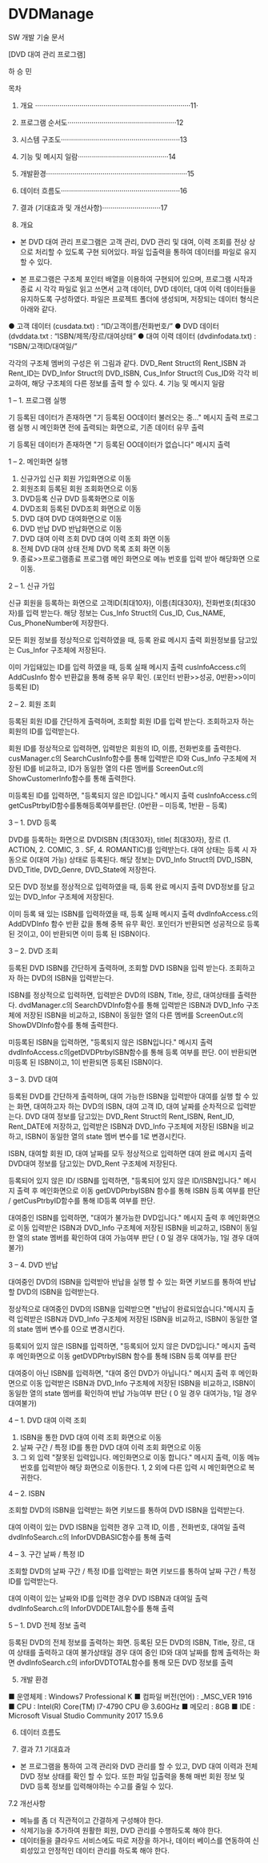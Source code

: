 # DVDManage




SW 개발 기술 문서


[DVD 대여 관리 프로그램]



하 승 민




목차







1. 개요 ·············································································11·

2. 프로그램 순서도······················································12

3. 시스템 구조도···························································13

4. 기능 및 메시지 일람·············································14

5. 개발환경······································································15

6. 데이터 흐름도···························································16

7. 결과 (기대효과 및 개선사항)·····························17




1. 개요

 -  본 DVD 대여 관리 프로그램은 고객 관리, DVD 관리 및 대여, 이력 조회를 전상 상으로 처리할 수 있도록 구현 되어있다. 파일 입출력을 통하여 데이터를 파일로 유지 할 수 있다.

 - 본 프로그램은 구조체 포인터 배열을 이용하여 구현되어 있으며, 프로그램 시작과 종료 시 각각 파일로 읽고 쓰면서 고객 데이터, DVD 데이터, 대여 이력 데이터들을 유지하도록 구성하였다. 파일은 프로젝트 폴더에 생성되며, 저장되는 데이터 형식은 아래와 같다.

● 고객 데이터 (cusdata.txt) : “ID/고객이름/전화번호/”
● DVD 데이터 (dvddata.txt : “ISBN/제목/장르/대여상태”
● 대여 이력 데이터 (dvdinfodata.txt) : “ISBN/고객ID/대여일/”

각각의 구조체 멤버의 구성은 위 그림과 같다. DVD_Rent Struct의 Rent_ISBN 과 Rent_ID는 DVD_Infor Struct의 DVD_ISBN, Cus_Infor Struct의 Cus_ID와 각각 비교하여, 해당 구조체의 다른 정보를 출력 할 수 있다.
4. 기능 및  메시지 일람

1 – 1. 프로그램 실행

기 등록된 데이터가 존재하면 
"기 등록된 OO데이터 불러오는 중..." 
메시지 출력
프로그램 실행 시 메인화면 전에 출력되는 화면으로, 기존 데이터 유무 출력

기 등록된 데이터가 존재하면 
"기 등록된 OO데이터가 없습니다" 
메시지 출력


1 – 2. 메인화면 실행

1. 신규가입
  신규 회원 가입화면으로 이동
2. 회원조회
  등록된 회원 조회화면으로 이동
3. DVD등록
  신규 DVD 등록화면으로 이동
4. DVD조회
  등록된 DVD조회 화면으로 이동
5. DVD 대여
  DVD 대여화면으로 이동
6. DVD 반납
  DVD 반납화면으로 이동
7. DVD 대여 이력 조회
  DVD 대여 이력 조회 화면 이동
8. 전체 DVD 대여 상태
  전체 DVD 목록 조회 화면 이동
9. 종료>>프로그램종료 
 프로그램 메인 화면으로 메뉴 번호를 입력 받아 해당화면 으로 이동.


2 – 1. 신규 가입

 신규 회원을 등록하는 화면으로 
고객ID(최대10자), 이름(최대30자),
전화번호(최대30자)를 입력 받는다.
 해당 정보는 Cus_Info  Struct의 Cus_ID, Cus_NAME, Cus_PhoneNumber에 저장한다.

 모든 회원 정보를 정상적으로 입력하였을 때, 등록 완료 메시지 출력
 회원정보를 담고있는  Cus_Infor 구조체에 저장된다.

 이미 가입돼있는 ID를 입력 하였을 때, 등록 실패 메시지 출력
 cusInfoAccess.c의AddCusInfo 함수 반환값을 통해 중복 유무 확인. (포인터 반환>>성공, 0반환>>이미 등록된 ID)


2 – 2. 회원 조회

 등록된 회원 ID를 간단하게  출력하며, 조회할 회원 ID를 입력 받는다.
 조회하고자 하는 회원의 ID를 입력받는다.

 회원 ID를 정상적으로 입력하면, 입력받은 회원의 ID, 이름, 전화번호를  출력한다.
 cusManager.c의 SearchCusInfo함수를 통해 입력받은 ID와 Cus_Info 구조체에 저장된 ID를 비교하고,  ID가 동일한 열의 다른 멤버를 ScreenOut.c의 ShowCustomerInfo함수를 통해 출력한다.

 미등록된 ID를 입력하면, "등록되지 않은 ID입니다."  메시지 출력
 cusInfoAccess.c의getCusPtrbyID함수를통해등록여부를판단. (0반환 – 미등록, 1반환 – 등록)

3 – 1. DVD 등록

 DVD를 등록하는 화면으로 DVDISBN (최대30자), title( 최대30자), 장르 (1. ACTION, 2. COMIC, 3 . SF, 4. ROMANTIC)를 입력받는다. 
 대여 상태는 등록 시 자동으로 0(대여 가능) 상태로 등록된다.
 해당 정보는 DVD_Info Struct의 DVD_ISBN,  DVD_Title, DVD_Genre, DVD_State에 저장한다.

 모든 DVD 정보를 정상적으로 입력하였을 때, 등록 완료 메시지 출력
DVD정보를 담고있는 DVD_Infor 구조체에 저장된다.

 이미 등록 돼 있는 ISBN를 입력하였을 때, 등록 실패 메시지 출력
 dvdInfoAccess.c의AddDVDInfo 함수 반환 값을 통해 중복 유무 확인.
 포인터가 반환되면 성공적으로 등록된 것이고, 0이 반환되면 이미 등록 된 ISBN이다.

3 – 2. DVD 조회

 등록된 DVD ISBN를 간단하게  출력하며, 조회할 DVD ISBN을 입력 받는다.
 조회하고자 하는 DVD의 ISBN을 입력받는다.

 ISBN를 정상적으로 입력하면, 입력받은 DVD의 ISBN, Title,  장르, 대여상태를 출력한다.
 dvdManager.c의 SearchDVDInfo함수를 통해 입력받은 ISBN과 DVD_Info 구조체에 저장된 ISBN을  비교하고, ISBN이 동일한 열의 다른 멤버를 ScreenOut.c의 ShowDVDInfo함수를 통해 출력한다.

 미등록된 ISBN을 입력하면, "등록되지 않은  ISBN입니다." 메시지 출력
 dvdInfoAccess.c의getDVDPtrbyISBN함수를 통해 등록 여부를 판단.
 0이 반환되면 미등록 된 ISBN이고, 1이 반환되면 등록된 ISBN이다.

3 – 3. DVD 대여

 등록된 DVD를  간단하게 출력하며, 대여 가능한 ISBN을 입력받아 대여를 실행 할 수 있는 화면, 대여하고자 하는 DVD의 ISBN, 대여 고객 ID,  대여 날짜를 순차적으로 입력받는다.
 DVD 대여 정보를 담고있는 DVD_Rent Struct의 Rent_ISBN,  Rent_ID, Rent_DATE에 저장하고, 입력받은 ISBN과 DVD_Info 구조체에 저장된 ISBN을 비교하고, ISBN이 동일한  열의 state 멤버 변수를 1로 변경시킨다.

 ISBN, 대여할 회원 ID, 대여 날짜를 모두 정상적으로 입력하면 대여  완료 메시지 출력
 DVD대여 정보를 담고있는 DVD_Rent 구조체에 저장된다.

 등록되어 있지 않은 ID/ ISBN를 입력하면, "등록되어 있지  않은 ID/ISBN입니다." 메시지 출력 후 메인화면으로 이동
 getDVDPtrbyISBN 함수를 통해 ISBN 등록 여부를 판단 / getCusPtrbyID함수를 통해 ID등록 여부를 판단.

 대여중인 ISBN를 입력하면, "대여가 불가능한  DVD입니다." 메시지 출력 후 메인화면으로 이동
 입력받은 ISBN과 DVD_Info 구조체에 저장된 ISBN을 비교하고, ISBN이 동일한 열의 state 멤버를 확인하여 대여  가능여부 판단 ( 0 일 경우 대여가능, 1일 경우 대여불가)

3 – 4. DVD 반납

 대여중인 DVD의 ISBN을  입력받아 반납을 실행 할 수 있는 화면
 키보드를 통하여 반납할 DVD의 ISBN을 입력받는다.

 정상적으로 대여중인 DVD의 ISBN을 입력받으면 "반납이 완료되었습니다."메시지 출력
 입력받은 ISBN과 DVD_Info 구조체에 저장된 ISBN을 비교하고, ISBN이 동일한 열의 state 멤버 변수를 0으로  변경시킨다.

 등록되어 있지 않은 ISBN를 입력하면, "등록되어 있지 않은 DVD입니다." 메시지 출력 후 메인화면으로 이동
 getDVDPtrbyISBN 함수를 통해 ISBN 등록 여부를 판단

 대여중이 아닌 ISBN를 입력하면, "대여 중인 DVD가  아닙니다." 메시지 출력 후 메인화면으로 이동
 입력받은 ISBN과 DVD_Info 구조체에 저장된 ISBN을 비교하고, ISBN이 동일한 열의 state 멤버를 확인하여 반납  가능여부 판단 ( 0 일 경우 대여가능, 1일 경우 대여불가)




4 – 1. DVD 대여 이력 조회

1. ISBN을 통한 DVD 대여 이력 조회    화면으로 이동
2. 날짜 구간 / 특정 ID를 통한 DVD     대여 이력 조회 화면으로 이동
3. 그 외 입력 
  "잘못된 입력입니다. 메인화면으로     이동 합니다." 메시지 출력, 이동
메뉴 번호를 입력받아 해당 화면으로 이동한다. 1, 2 외에 다른 입력 시  메인화면으로 복귀한다.

4 – 2. ISBN

 조회할 DVD의 ISBN을 입력받는 화면
 키보드를 통하여 DVD ISBN을 입력받는다.

 대여 이력이  있는 DVD ISBN을 입력한 경우 고객 ID, 이름 , 전화번호, 대여일 출력
 dvdInfoSearch.c의 InforDVDBASIC함수를 통해 출력

4 – 3. 구간 날짜 / 특정 ID

조회할 DVD의 날짜 구간 / 특정  ID를 입력받는 화면
키보드를 통하여 날짜 구간 / 특정 ID를 입력받는다.

대여 이력이  있는 날짜와 ID를 입력한 경우 DVD ISBN과 대여일 출력
dvdInfoSearch.c의 InforDVDDETAIL함수를 통해 출력

5 – 1. DVD 전체 정보 출력

 등록된 DVD의 전체 정보를 출력하는 화면.
등록된 모든 DVD의 ISBN, Title, 장르, 대여 상태를 출력하고 대여 불가상태일 경우 대여 중인 ID와 대여 날짜를 함께 출력하는 화면
 dvdInfoSearch.c의 inforDVDTOTAL함수를 통해  모든 DVD 정보를 출력


5. 개발 환경

■ 운영체제 : Windows7 Professional K
■ 컴파일 버전(언어) : _MSC_VER 1916
■ CPU : Intel(R) Core(TM) I7-4790 CPU @ 3.60GHz
■ 메모리 : 8GB
■ IDE :　Microsoft Visual Studio Community 2017 15.9.6

6. 데이터 흐름도

7. 결과
7.1 기대효과
- 본 프로그램을 통하여 고객 관리와 DVD 관리를 할 수 있고, DVD 대여 이력과 전체 DVD 정보 상태를 확인 할 수 있다. 또한 파일 입출력을 통해 매번 회원 정보 및 DVD 등록 정보를 입력해야하는 수고를 줄일 수 있다.


7.2 개선사항
- 메뉴를 좀 더 직관적이고 간결하게 구성해야 한다.
- 삭제기능을 추가하여 원활한 회원, DVD 관리를 수행하도록 해야 한다.
- 데이터들을 클라우드 서비스에도 따로 저장을 하거나, 데이터 베이스를 연동하여 신뢰성있고 안정적인 데이터 관리를 하도록 해야 한다.
